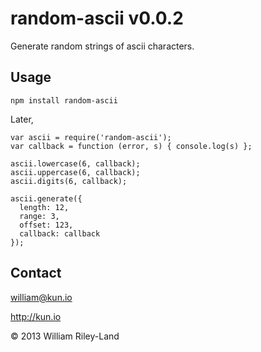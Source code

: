 random-ascii v0.0.2
===================

Generate random strings of ascii characters.

Usage
-----

    npm install random-ascii

Later,

    var ascii = require('random-ascii');
    var callback = function (error, s) { console.log(s) };

    ascii.lowercase(6, callback);
    ascii.uppercase(6, callback);
    ascii.digits(6, callback);

    ascii.generate({
      length: 12,
      range: 3,
      offset: 123,
      callback: callback
    });

Contact
-------

william@kun.io

http://kun.io

© 2013 William Riley-Land
